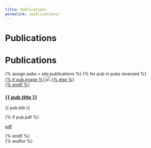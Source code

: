 ```yaml
---
title: Publications
permalink: /publications/
---
```

<div class="project-container">
  <h1>Publications</h1>
  <!-- <p>Some of the things I've dabbled on.</p>
  <br><center>
  <a href="{{ site.baseurl }}/portfolio-design-education"><span class="label label-danger">Design for Education</span></a>
  <a href="{{ site.baseurl }}/portfolio-design-sustainability"><span class="label label-danger">Design for Sustainability</span></a>
  <a href="{{ site.baseurl }}/portfolio-arts-games"><span class="label label-danger">Arts and Games</span></a>
  <a href="{{ site.baseurl }}/portfolio-others"><span class="label label-danger">Others</span></a></center> -->
</div>

<div class="row">
<div class="col-lg-12">
<h1>Publications</h1>
{% assign pubs = site.publications %}
{% for pub in pubs reversed %}
    <div class="project-box">
      <div class="row">
        <div class="col-lg-3 project-image">
          <a href="{{ site.baseurl }}{{ pub.url }}">
          {% if pub.image %}
          <img src="{{ site.baseurl }}{{ pub.image }}">
          {% else %}
          <div class="thumbnail blankbox"></div>
          {% endif %}
        </a>
        </div>
        <div class="col-lg-9 project-post">
          <a href="{{ site.baseurl }}{{ pub.url }}"><h3>{{ pub.title }}</h3></a>
          <!-- <p class="meta"><small>&nbsp;<i class="fa fa-calendar-o"></i><time>
            {{ pub.date | date_to_string | date: "%Y"  }}
          </time></small></p><hr/> -->
          <!-- <a href="{{ site.baseurl }}{{ pub.url }}">
            <div class="post">
          {{ pub.content | strip_html | truncatewords:75}}
            </div>
          </a> -->
          <p>{{ pub.bib }}</p>
          {% if pub.pdf %}
          <p><a href="{{ site.baseurl }}{{ pub.pdf }}">pdf</a></p>
          {% endif %}
        </div>
      </div>
    </div>
{% endfor %}
</div>
</div>
